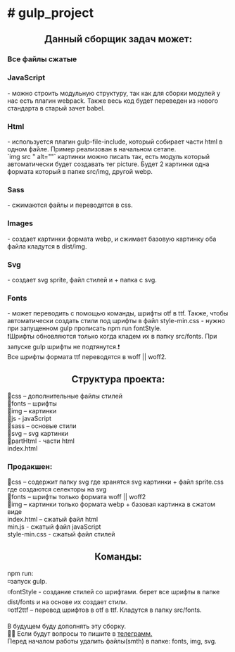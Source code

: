 <h1># gulp_project</h1>
<h2 align="center">Данный сборщик задач может:</h2>
<h3>Все файлы сжатые</h3>
<h3>JavaScript</h3> - можно строить модульную структуру, так как для сборки модулей у нас есть плагин webpack. Также весь код будет переведен
из нового стандарта в старый зачет babel.<br>
<h3>Html</h3> - используется плагин gulp-file-include, который собирает части html в одном файле. Пример реализован в начальном сетапе.<br>
`img src " alt=""` картинки можно писать так, есть модуль который автоматически будет создавать тег picture. Будет 2 картинки
одна формата который в папке src/img, другой webp.<br>
<h3>Sass</h3> - сжимаются файлы и переводятся в css.<br>
<h3>Images</h3> - создает картинки формата webp, и сжимает базовую картинку оба файла кладутся в dist/img.<br>
<h3>Svg</h3> - создает svg sprite, файл стилей и + папка с svg.<br>
<h3>Fonts</h3> - может переводить с помощью команды, шрифты otf в ttf. Также, чтобы автоматически создать стили под шрифты в файл 
style-min.css - нужно при запущенном gulp прописать npm run fontStyle.<br>
❗Шрифты обновляются только когда кладем их в папку src/fonts. При запуске  gulp шрифты не подтянутся.❗<br>
Все шрифты формата ttf переводятся в woff || woff2.
<h2 align="center">Структура проекта:</h2>
📁css – дополнительные файлы стилей<br>
📁fonts – шрифты<br>
📁img – картинки<br>
📁js - javaScript<br>
📁sass – основые стили<br>
📁svg – svg картинки<br>
📁partHtml - части html<br>
index.html
<h3>Продакшен:</h3>
📁css – содержит папку svg где хранятся svg картинки + файл sprite.css где создаются селекторы на svg<br>
📁fonts – шрифты только формата woff || woff2 <br>
📁img – картинки только формата webp + базовая картинка в сжатом виде<br>
index.html – сжатый файл html<br>
min.js - сжатый файл javaScript<br>
style-min.css - сжатый файл стилей<br>
<h2 align="center">Команды:</h2>
  npm run:<br>
  ◽запуск gulp.<br>
  ◽fontStyle - создание стилей со шрифтами. берет все шрифты в папке dist/fonts и на основе их создает стили.<br>
  ◽otf2ttf – перевод шрифтов в otf в ttf. Кладутся в папку src/fonts. <br>
  
 В будущем буду дополнять эту сборку.<br>
 🙋‍♂️ Если будут вопросы то пишите в <a href="https://t.me/AlexRogach">телеграмм.</a><br>
 Перед началом работы удалить файлы(smth) в папке: fonts, img, svg.
